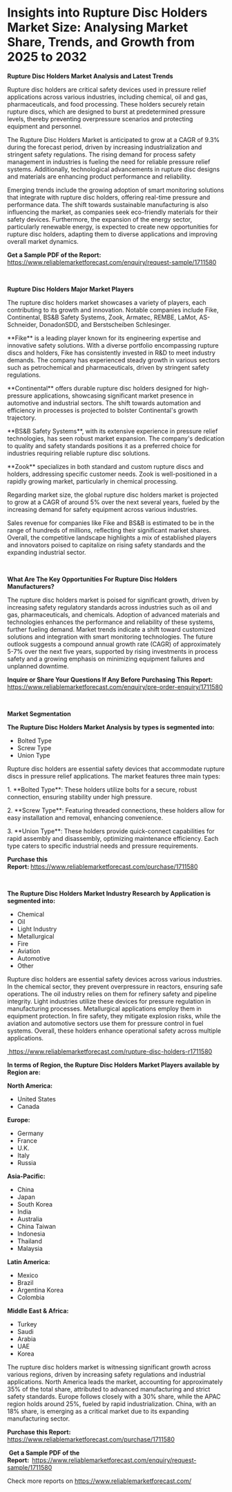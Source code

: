 <p><h1>Insights into Rupture Disc Holders Market Size: Analysing Market Share, Trends, and Growth from 2025 to 2032</h1></p><p><strong>Rupture Disc Holders Market Analysis and Latest Trends</strong></p>
<p><p>Rupture disc holders are critical safety devices used in pressure relief applications across various industries, including chemical, oil and gas, pharmaceuticals, and food processing. These holders securely retain rupture discs, which are designed to burst at predetermined pressure levels, thereby preventing overpressure scenarios and protecting equipment and personnel.</p><p>The Rupture Disc Holders Market is anticipated to grow at a CAGR of 9.3% during the forecast period, driven by increasing industrialization and stringent safety regulations. The rising demand for process safety management in industries is fueling the need for reliable pressure relief systems. Additionally, technological advancements in rupture disc designs and materials are enhancing product performance and reliability.</p><p>Emerging trends include the growing adoption of smart monitoring solutions that integrate with rupture disc holders, offering real-time pressure and performance data. The shift towards sustainable manufacturing is also influencing the market, as companies seek eco-friendly materials for their safety devices. Furthermore, the expansion of the energy sector, particularly renewable energy, is expected to create new opportunities for rupture disc holders, adapting them to diverse applications and improving overall market dynamics.</p></p>
<p><strong>Get a Sample PDF of the Report:&nbsp;</strong> <a href="https://www.reliablemarketforecast.com/enquiry/request-sample/1711580?utm_campaign=2875&utm_medium=2&utm_source=Github&utm_content=ia&utm_term=27032025&utm_id=rupture-disc-holders">https://www.reliablemarketforecast.com/enquiry/request-sample/1711580</a></p>
<p>&nbsp;</p>
<p><strong>Rupture Disc Holders Major Market Players</strong></p>
<p><p>The rupture disc holders market showcases a variety of players, each contributing to its growth and innovation. Notable companies include Fike, Continental, BS&B Safety Systems, Zook, Armatec, REMBE, LaMot, AS-Schneider, DonadonSDD, and Berstscheiben Schlesinger.</p><p>**Fike** is a leading player known for its engineering expertise and innovative safety solutions. With a diverse portfolio encompassing rupture discs and holders, Fike has consistently invested in R&D to meet industry demands. The company has experienced steady growth in various sectors such as petrochemical and pharmaceuticals, driven by stringent safety regulations.</p><p>**Continental** offers durable rupture disc holders designed for high-pressure applications, showcasing significant market presence in automotive and industrial sectors. The shift towards automation and efficiency in processes is projected to bolster Continental's growth trajectory.</p><p>**BS&B Safety Systems**, with its extensive experience in pressure relief technologies, has seen robust market expansion. The company's dedication to quality and safety standards positions it as a preferred choice for industries requiring reliable rupture disc solutions.</p><p>**Zook** specializes in both standard and custom rupture discs and holders, addressing specific customer needs. Zook is well-positioned in a rapidly growing market, particularly in chemical processing.</p><p>Regarding market size, the global rupture disc holders market is projected to grow at a CAGR of around 5% over the next several years, fueled by the increasing demand for safety equipment across various industries. </p><p>Sales revenue for companies like Fike and BS&B is estimated to be in the range of hundreds of millions, reflecting their significant market shares. Overall, the competitive landscape highlights a mix of established players and innovators poised to capitalize on rising safety standards and the expanding industrial sector.</p></p>
<p>&nbsp;</p>
<p><strong>What Are The Key Opportunities For Rupture Disc Holders Manufacturers?</strong></p>
<p><p>The rupture disc holders market is poised for significant growth, driven by increasing safety regulatory standards across industries such as oil and gas, pharmaceuticals, and chemicals. Adoption of advanced materials and technologies enhances the performance and reliability of these systems, further fueling demand. Market trends indicate a shift toward customized solutions and integration with smart monitoring technologies. The future outlook suggests a compound annual growth rate (CAGR) of approximately 5-7% over the next five years, supported by rising investments in process safety and a growing emphasis on minimizing equipment failures and unplanned downtime.</p></p>
<p><strong>Inquire or Share Your Questions If Any Before Purchasing This Report:</strong> <a href="https://www.reliablemarketforecast.com/enquiry/pre-order-enquiry/1711580?utm_campaign=2875&utm_medium=2&utm_source=Github&utm_content=ia&utm_term=27032025&utm_id=rupture-disc-holders">https://www.reliablemarketforecast.com/enquiry/pre-order-enquiry/1711580</a></p>
<p>&nbsp;</p>
<p><strong>Market Segmentation</strong></p>
<p><strong>The Rupture Disc Holders Market Analysis by types is segmented into:</strong></p>
<p><ul><li>Bolted Type</li><li>Screw Type</li><li>Union Type</li></ul></p>
<p><p>Rupture disc holders are essential safety devices that accommodate rupture discs in pressure relief applications. The market features three main types: </p><p>1. **Bolted Type**: These holders utilize bolts for a secure, robust connection, ensuring stability under high pressure.</p><p>2. **Screw Type**: Featuring threaded connections, these holders allow for easy installation and removal, enhancing convenience.</p><p>3. **Union Type**: These holders provide quick-connect capabilities for rapid assembly and disassembly, optimizing maintenance efficiency. Each type caters to specific industrial needs and pressure requirements.</p></p>
<p><strong>Purchase this Report:&nbsp;</strong><a href="https://www.reliablemarketforecast.com/purchase/1711580?utm_campaign=2875&utm_medium=2&utm_source=Github&utm_content=ia&utm_term=27032025&utm_id=rupture-disc-holders">https://www.reliablemarketforecast.com/purchase/1711580</a></p>
<p>&nbsp;</p>
<p><strong>The Rupture Disc Holders Market Industry Research by Application is segmented into:</strong></p>
<p><ul><li>Chemical</li><li>Oil</li><li>Light Industry</li><li>Metallurgical</li><li>Fire</li><li>Aviation</li><li>Automotive</li><li>Other</li></ul></p>
<p><p>Rupture disc holders are essential safety devices across various industries. In the chemical sector, they prevent overpressure in reactors, ensuring safe operations. The oil industry relies on them for refinery safety and pipeline integrity. Light industries utilize these devices for pressure regulation in manufacturing processes. Metallurgical applications employ them in equipment protection. In fire safety, they mitigate explosion risks, while the aviation and automotive sectors use them for pressure control in fuel systems. Overall, these holders enhance operational safety across multiple applications.</p></p>
<p><a href="https://www.reliablemarketforecast.com/rupture-disc-holders-r1711580?utm_campaign=2875&utm_medium=2&utm_source=Github&utm_content=ia&utm_term=27032025&utm_id=rupture-disc-holders">&nbsp;https://www.reliablemarketforecast.com/rupture-disc-holders-r1711580</a></p>
<p><strong>In terms of Region, the Rupture Disc Holders Market Players available by Region are:</strong></p>
<p>
    <p> <strong> North America: </strong>
        <ul>
            <li>United States</li>
            <li>Canada</li>
        </ul>
        </p> 
    <p> <strong> Europe: </strong>
        <ul>
            <li>Germany</li>
            <li>France</li>
            <li>U.K.</li>
            <li>Italy</li>
            <li>Russia</li>
        </ul>
        </p> 
    <p> <strong> Asia-Pacific: </strong>
        <ul>
            <li>China</li>
            <li>Japan</li>
            <li>South Korea</li>
            <li>India</li>
            <li>Australia</li>
            <li>China Taiwan</li>
            <li>Indonesia</li>
            <li>Thailand</li>
            <li>Malaysia</li>
        </ul>
        </p> 
    <p> <strong> Latin America: </strong>
        <ul>
            <li>Mexico</li>
            <li>Brazil</li>
            <li>Argentina Korea</li>
            <li>Colombia</li>
        </ul>
        </p> 
    <p> <strong> Middle East & Africa: </strong>
        <ul>
            <li>Turkey</li>
            <li>Saudi</li>
            <li>Arabia</li>
            <li>UAE</li>
            <li>Korea</li>
        </ul>
    </p>
    </p>
<p><p>The rupture disc holders market is witnessing significant growth across various regions, driven by increasing safety regulations and industrial applications. North America leads the market, accounting for approximately 35% of the total share, attributed to advanced manufacturing and strict safety standards. Europe follows closely with a 30% share, while the APAC region holds around 25%, fueled by rapid industrialization. China, with an 18% share, is emerging as a critical market due to its expanding manufacturing sector.</p></p>
<p><strong>Purchase this Report: </strong><a href="https://www.reliablemarketforecast.com/purchase/1711580?utm_campaign=2875&utm_medium=2&utm_source=Github&utm_content=ia&utm_term=27032025&utm_id=rupture-disc-holders">https://www.reliablemarketforecast.com/purchase/1711580</a></p>
<p>&nbsp;<strong>Get a Sample PDF of the Report:&nbsp;&nbsp;</strong><a href="https://www.reliablemarketforecast.com/enquiry/request-sample/1711580?utm_campaign=2875&utm_medium=2&utm_source=Github&utm_content=ia&utm_term=27032025&utm_id=rupture-disc-holders">https://www.reliablemarketforecast.com/enquiry/request-sample/1711580</a></p>
<p><strong></strong></p>
<p>Check more reports on <a href="https://www.reliablemarketforecast.com/?utm_campaign=2875&utm_medium=2&utm_source=Github&utm_content=ia&utm_term=27032025&utm_id=rupture-disc-holders">https://www.reliablemarketforecast.com/</a></p>